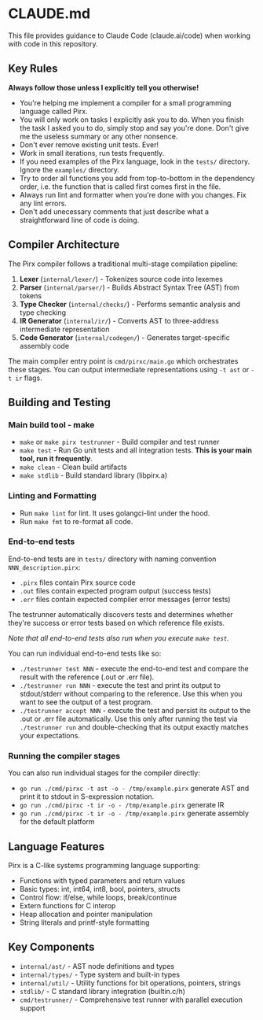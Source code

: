 # CLAUDE.md

This file provides guidance to Claude Code (claude.ai/code) when working with code in this repository.

## Key Rules

__Always follow those unless I explicitly tell you otherwise!__

* You're helping me implement a compiler for a small programming language called Pirx.
* You will only work on tasks I explicitly ask you to do. When you finish the task I asked you to do, simply stop and say you're done. Don't give me the useless summary or any other nonsence.
* Don't ever remove existing unit tests. Ever!
* Work in small iterations, run tests frequently.
* If you need examples of the Pirx language, look in the `tests/` directory. Ignore the `examples/` directory.
* Try to order all functions you add from top-to-bottom in the dependency order, i.e. the function that is called first comes first in the file.
* Always run lint and formatter when you're done with you changes. Fix any lint errors.
* Don't add unecessary comments that just describe what a straightforward line of code is doing.

## Compiler Architecture

The Pirx compiler follows a traditional multi-stage compilation pipeline:

1. **Lexer** (`internal/lexer/`) - Tokenizes source code into lexemes
2. **Parser** (`internal/parser/`) - Builds Abstract Syntax Tree (AST) from tokens
3. **Type Checker** (`internal/checks/`) - Performs semantic analysis and type checking
4. **IR Generator** (`internal/ir/`) - Converts AST to three-address intermediate representation
5. **Code Generator** (`internal/codegen/`) - Generates target-specific assembly code

The main compiler entry point is `cmd/pirxc/main.go` which orchestrates these stages. You can output intermediate representations using `-t ast` or `-t ir` flags.

## Building and Testing

### Main build tool - make

- `make` or `make pirx testrunner` - Build compiler and test runner
- `make test` - Run Go unit tests and all integration tests. __This is your main tool, run it frequently__.
- `make clean` - Clean build artifacts
- `make stdlib` - Build standard library (libpirx.a)

### Linting and Formatting

 - Run `make lint` for lint. It uses golangci-lint under the hood.
 - Run `make fmt` to re-format all code.

### End-to-end tests

End-to-end tests are in `tests/` directory with naming convention `NNN_description.pirx`:
- `.pirx` files contain Pirx source code
- `.out` files contain expected program output (success tests)
- `.err` files contain expected compiler error messages (error tests)

The testrunner automatically discovers tests and determines whether they're success or error tests based on which reference file exists.

_Note that all end-to-end tests also run when you execute `make test`._

You can run individual end-to-end tests like so:

* `./testrunner test NNN` - execute the end-to-end test and compare the result with the reference (.out or .err file).
* `./testrunner run NNN` - execute the test and print its output to stdout/stderr without comparing to the reference. Use this when you want to see the output of a test program.
* `./testrunner accept NNN` - execute the test and persist its output to the .out or .err file automatically. Use this only after running the test via `./testrunner run` and double-checking that its output exactly matches your expectations.

### Running the compiler stages

You can also run individual stages for the compiler directly:

* `go run ./cmd/pirxc -t ast -o - /tmp/example.pirx` generate AST and print it to stdout in S-expression notation.
* `go run ./cmd/pirxc -t ir -o - /tmp/example.pirx` generate IR
* `go run ./cmd/pirxc -t ir -o - /tmp/example.pirx` generate assembly for the default platform

## Language Features

Pirx is a C-like systems programming language supporting:
- Functions with typed parameters and return values
- Basic types: int, int64, int8, bool, pointers, structs
- Control flow: if/else, while loops, break/continue
- Extern functions for C interop
- Heap allocation and pointer manipulation
- String literals and printf-style formatting

## Key Components

- `internal/ast/` - AST node definitions and types
- `internal/types/` - Type system and built-in types
- `internal/util/` - Utility functions for bit operations, pointers, strings
- `stdlib/` - C standard library integration (builtin.c/h)
- `cmd/testrunner/` - Comprehensive test runner with parallel execution support
